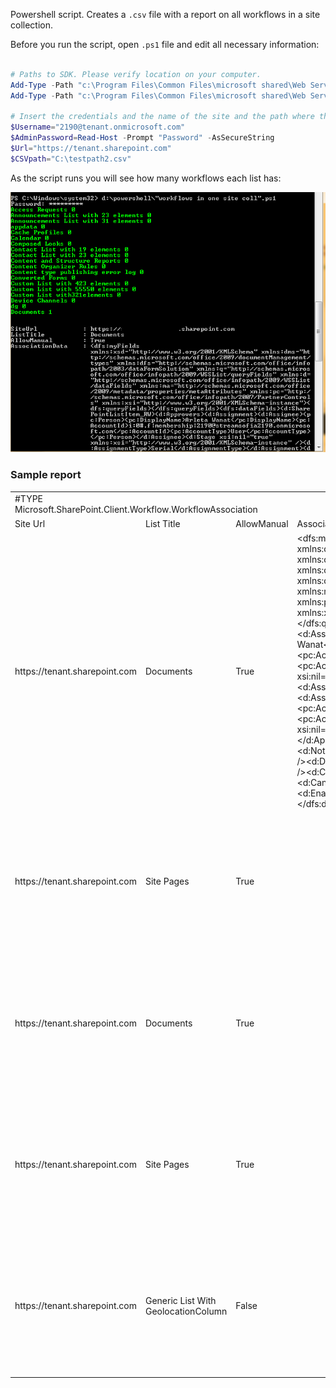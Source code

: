 Powershell script. Creates a ```.csv``` file with a report on all workflows in a site collection.

Before you run the script, open ```.ps1``` file and edit all necessary information:

```PowerShell
 
# Paths to SDK. Please verify location on your computer. 
Add-Type -Path "c:\Program Files\Common Files\microsoft shared\Web Server Extensions\15\ISAPI\Microsoft.SharePoint.Client.dll"  
Add-Type -Path "c:\Program Files\Common Files\microsoft shared\Web Server Extensions\15\ISAPI\Microsoft.SharePoint.Client.Runtime.dll"  
 
# Insert the credentials and the name of the site and the path where the report should be saved. 
$Username="2190@tenant.onmicrosoft.com" 
$AdminPassword=Read-Host -Prompt "Password" -AsSecureString 
$Url="https://tenant.sharepoint.com" 
$CSVpath="C:\testpath2.csv"
``` 
As the script runs you will see how many workflows each list has:

<img src="../Get workflow report for one site/wf1.png" width="850">

### Sample report
 

<table>
 
<colgroup><col width="357"><col width="72" span="25"></colgroup>
<tbody>
<tr height="19">
<td colspan="3" width="501" height="19">#TYPE Microsoft.SharePoint.Client.Workflow.WorkflowAssociation</td>
<td width="72">&nbsp;</td>
<td width="72">&nbsp;</td>
<td width="72">&nbsp;</td>
<td width="72">&nbsp;</td>
<td width="72">&nbsp;</td>
<td width="72">&nbsp;</td>
<td width="72">&nbsp;</td>
<td width="72">&nbsp;</td>
<td width="72">&nbsp;</td>
<td width="72">&nbsp;</td>
<td width="72">&nbsp;</td>
<td width="72">&nbsp;</td>
<td width="72">&nbsp;</td>
<td width="72">&nbsp;</td>
<td width="72">&nbsp;</td>
<td width="72">&nbsp;</td>
<td width="72">&nbsp;</td>
<td width="72">&nbsp;</td>
<td width="72">&nbsp;</td>
<td width="72">&nbsp;</td>
<td width="72">&nbsp;</td>
<td width="72">&nbsp;</td>
<td width="72">&nbsp;</td>
</tr>
<tr height="19">
<td height="19">Site Url</td>
<td>List Title</td>
<td>AllowManual</td>
<td>AssociationData</td>
<td>AutoStartChange</td>
<td>AutoStartCreate</td>
<td>BaseId</td>
<td>Created</td>
<td>Description</td>
<td>Enabled</td>
<td>HistoryListTitle</td>
<td>Id</td>
<td>InstantiationUrl</td>
<td>InternalName</td>
<td>IsDeclarative</td>
<td>ListId</td>
<td>Modified</td>
<td>Name</td>
<td>TaskListTitle</td>
<td>WebId</td>
<td>Context</td>
<td>Tag</td>
<td>Path</td>
<td>ObjectVersion</td>
<td>ServerObjectIsNull</td>
<td>TypedObject</td>
</tr>
<tr height="19">
<td height="19">https://tenant.sharepoint.com</td>
<td>Documents</td>
<td>True</td>
<td>&lt;dfs:myFields xmlns:xsd="http://www.w3.org/2001/XMLSchema" xmlns:dms="http://schemas.microsoft.com/office/2009/documentManagement/types" xmlns:dfs="http://schemas.microsoft.com/office/infopath/2003/dataFormSolution" xmlns:q="http://schemas.microsoft.com/office/infopath/2009/WSSList/queryFields"
 xmlns:d="http://schemas.microsoft.com/office/infopath/2009/WSSList/dataFields" xmlns:ma="http://schemas.microsoft.com/office/2009/metadata/properties/metaAttributes" xmlns:pc="http://schemas.microsoft.com/office/infopath/2007/PartnerControls" xmlns:xsi="http://www.w3.org/2001/XMLSchema-instance"&gt;&lt;dfs:queryFields&gt;&lt;/dfs:queryFields&gt;&lt;dfs:dataFields&gt;&lt;d:SharePointListItem_RW&gt;&lt;d:Approvers&gt;&lt;d:Assignment&gt;&lt;d:Assignee&gt;&lt;pc:Person&gt;&lt;pc:DisplayName&gt;Arleta
 Wanat&lt;/pc:DisplayName&gt;&lt;pc:AccountId&gt;i:0#.f|membership|2190@tenant.onmicrosoft.com&lt;/pc:AccountId&gt;&lt;pc:AccountType&gt;User&lt;/pc:AccountType&gt;&lt;/pc:Person&gt;&lt;/d:Assignee&gt;&lt;d:Stage xsi:nil="true" xmlns:xsi="http://www.w3.org/2001/XMLSchema-instance"
 /&gt;&lt;d:AssignmentType&gt;Serial&lt;/d:AssignmentType&gt;&lt;/d:Assignment&gt;&lt;d:Assignment&gt;&lt;d:Assignee&gt;&lt;pc:Person&gt;&lt;pc:DisplayName&gt;Arleta Wanat&lt;/pc:DisplayName&gt;&lt;pc:AccountId&gt;i:0#.f|membership|2190@tenant.onmicrosoft.com&lt;/pc:AccountId&gt;&lt;pc:AccountType&gt;User&lt;/pc:AccountType&gt;&lt;/pc:Person&gt;&lt;/d:Assignee&gt;&lt;d:Stage
 xsi:nil="true" /&gt;&lt;d:AssignmentType&gt;Serial&lt;/d:AssignmentType&gt;&lt;/d:Assignment&gt;&lt;/d:Approvers&gt;&lt;d:ExpandGroups&gt;true&lt;/d:ExpandGroups&gt;&lt;d:NotificationMessage&gt;hf&lt;/d:NotificationMessage&gt;&lt;d:DueDateforAllTasks xsi:nil="true"
 /&gt;&lt;d:DurationforSerialTasks xsi:nil="true" /&gt;&lt;d:DurationUnits&gt;Day&lt;/d:DurationUnits&gt;&lt;d:CC /&gt;&lt;d:CancelonRejection&gt;false&lt;/d:CancelonRejection&gt;&lt;d:CancelonChange&gt;false&lt;/d:CancelonChange&gt;&lt;d:EnableContentApproval&gt;false&lt;/d:EnableContentApproval&gt;&lt;/d:SharePointListItem_RW&gt;&lt;/dfs:dataFields&gt;&lt;/dfs:myFields&gt;</td>
<td>False</td>
<td>False</td>
<td>8ad4d8f0-93a7-4941-9657-cf3706f00409</td>
<td class="xl65" align="center">########</td>
<td>Routes a document for approval. Approvers can approve or reject the document, reassign the approval task, or request changes to the document.</td>
<td>True</td>
<td>Workflow History</td>
<td>e76e75fe-1622-4c26-a5fa-7e6178c61ae9</td>
<td>_layouts/15/IniWrkflIP.aspx</td>
<td class="xl66" width="72">oo<br>
<br>
&lt;Cfg.d3a8e0e9_03da_4f32_99c9_f778c1d5d560.4.512.&gt;</td>
<td>True</td>
<td>19e3d565-15c5-4a89-b95a-626b48ff0bcc</td>
<td class="xl65" align="center">########</td>
<td>oo</td>
<td>Task List with 14 elements</td>
<td>b05b85f0-c7fe-4646-ac41-4fde2db44f3b</td>
<td colspan="2">Microsoft.SharePoint.Client.ClientContext</td>
<td colspan="2">Microsoft.SharePoint.Client.ObjectPathIdentity</td>
<td>False</td>
<td>Microsoft.SharePoint.Client.Workflow.WorkflowAssociation</td>
</tr>
<tr height="19">
<td height="19">https://tenant.sharepoint.com</td>
<td>Site Pages</td>
<td>True</td>
<td>&nbsp;</td>
<td>True</td>
<td>True</td>
<td>dd19a800-37c1-43c0-816d-f8eb5f4a4145</td>
<td class="xl65" align="center">########</td>
<td>Manages document expiration and retention by allowing participants to decide whether to retain or delete expired documents.</td>
<td>True</td>
<td>Workflow History</td>
<td colspan="2">139a534e-abe6-4862-b19e-895eac1e0cbc</td>
<td>mjyf</td>
<td>False</td>
<td>c6e865a5-b992-4a51-ba25-9ecd76ba336f</td>
<td class="xl65" align="center">########</td>
<td>mjyf</td>
<td>Tasks</td>
<td>0a2bec62-9fd7-44a4-b1bb-eacc553b3cd2</td>
<td colspan="2">Microsoft.SharePoint.Client.ClientContext</td>
<td colspan="2">Microsoft.SharePoint.Client.ObjectPathIdentity</td>
<td>False</td>
<td>Microsoft.SharePoint.Client.Workflow.WorkflowAssociation</td>
</tr>
<tr height="19">
<td height="19">https://tenant.sharepoint.com</td>
<td>Documents</td>
<td>True</td>
<td>&nbsp;</td>
<td>True</td>
<td>True</td>
<td>dd19a800-37c1-43c0-816d-f8eb5f4a4145</td>
<td class="xl65" align="center">########</td>
<td>Manages document expiration and retention by allowing participants to decide whether to retain or delete expired documents.</td>
<td>True</td>
<td>Workflow History</td>
<td colspan="2">e9dd54d1-27db-4ca9-8a84-6266ab3e824f</td>
<td>app2</td>
<td>False</td>
<td>62a23f97-fe21-4142-b485-9805474162b1</td>
<td class="xl65" align="center">########</td>
<td>app2</td>
<td>Tasks</td>
<td>051be499-7633-4837-a3d6-68fc68ca0bcb</td>
<td colspan="2">Microsoft.SharePoint.Client.ClientContext</td>
<td colspan="2">Microsoft.SharePoint.Client.ObjectPathIdentity</td>
<td>False</td>
<td>Microsoft.SharePoint.Client.Workflow.WorkflowAssociation</td>
</tr>
<tr height="19">
<td height="19">https://tenant.sharepoint.com</td>
<td>Site Pages</td>
<td>True</td>
<td>&nbsp;</td>
<td>True</td>
<td>True</td>
<td>dd19a800-37c1-43c0-816d-f8eb5f4a4145</td>
<td class="xl65" align="center">########</td>
<td>Manages document expiration and retention by allowing participants to decide whether to retain or delete expired documents.</td>
<td>True</td>
<td>Workflow History</td>
<td colspan="2">c7cd1221-4dd7-4e0c-953b-aee71519116b</td>
<td>uoiio</td>
<td>False</td>
<td>545e45b7-6c2d-4378-9d23-cd08acf7ce19</td>
<td class="xl65" align="center">########</td>
<td>uoiio</td>
<td>Tasks</td>
<td>d7275f5e-6ec5-4f67-a817-dc3d694027ed</td>
<td colspan="2">Microsoft.SharePoint.Client.ClientContext</td>
<td colspan="2">Microsoft.SharePoint.Client.ObjectPathIdentity</td>
<td>False</td>
<td>Microsoft.SharePoint.Client.Workflow.WorkflowAssociation</td>
</tr>
<tr height="19">
<td height="19">https://tenant.sharepoint.com</td>
<td>Generic List With GeolocationColumn</td>
<td>False</td>
<td>&nbsp;</td>
<td>True</td>
<td>True</td>
<td>dd19a800-37c1-43c0-816d-f8eb5f4a4145</td>
<td class="xl65" align="center">########</td>
<td>Manages document expiration and retention by allowing participants to decide whether to retain or delete expired documents.</td>
<td>True</td>
<td>Workflow History</td>
<td colspan="2">c0d62395-f5b7-4f90-9d73-b7456017e00c</td>
<td>approval</td>
<td>False</td>
<td>d21515ce-2ec4-43c2-8f43-3150520b32f0</td>
<td class="xl65" align="center">########</td>
<td>approval</td>
<td>Tasks list</td>
<td>9a105d7e-03c9-4561-acbf-5226c71f9bab</td>
<td colspan="2">Microsoft.SharePoint.Client.ClientContext</td>
<td colspan="2">Microsoft.SharePoint.Client.ObjectPathIdentity</td>
<td>False</td>
<td>Microsoft.SharePoint.Client.Workflow.WorkflowAssociation<br>
<br>
</td>
</tr>
</tbody>

 </table>
